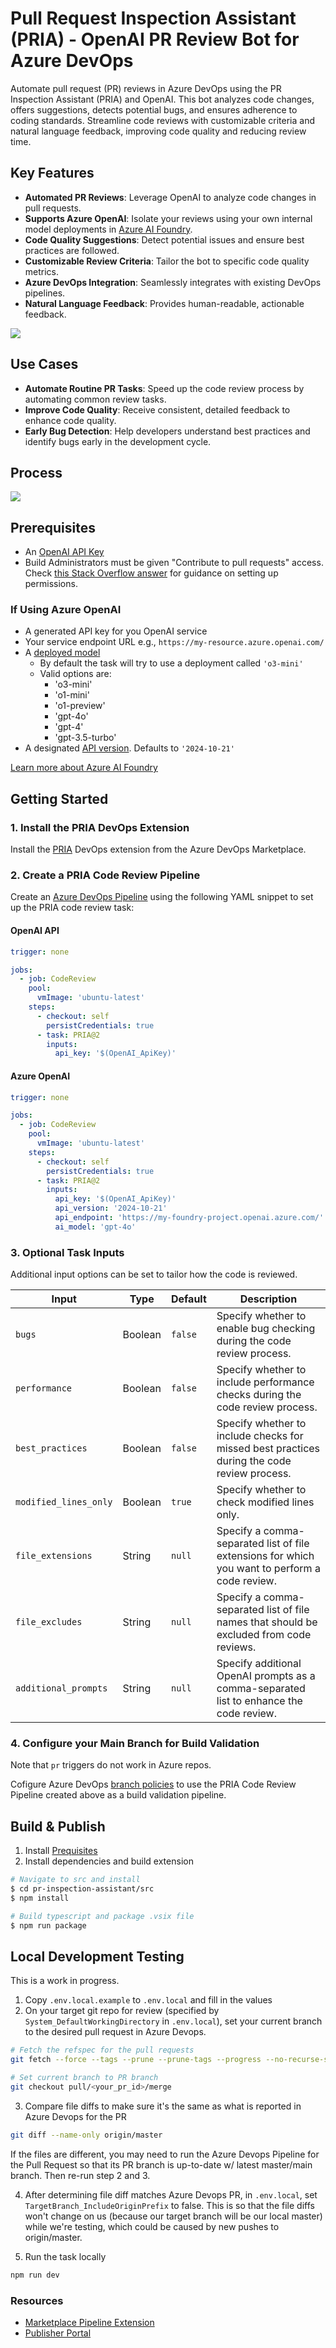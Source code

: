 # Pull Request Inspection Assistant (PRIA) - OpenAI PR Review Bot for Azure DevOps

Automate pull request (PR) reviews in Azure DevOps using the PR Inspection Assistant (PRIA) and OpenAI. This bot analyzes code changes, offers suggestions, detects potential bugs, and ensures adherence to coding standards. Streamline code reviews with customizable criteria and natural language feedback, improving code quality and reducing review time.

## Key Features

- **Automated PR Reviews**: Leverage OpenAI to analyze code changes in pull requests.
- **Supports Azure OpenAI**: Isolate your reviews using your own internal model deployments in [Azure AI Foundry](https://learn.microsoft.com/en-us/azure/ai-studio/azure-openai-in-ai-studio).
- **Code Quality Suggestions**: Detect potential issues and ensure best practices are followed.
- **Customizable Review Criteria**: Tailor the bot to specific code quality metrics.
- **Azure DevOps Integration**: Seamlessly integrates with existing DevOps pipelines.
- **Natural Language Feedback**: Provides human-readable, actionable feedback.

![](./pr-inspection-assistant/assets/ado-ai-comment.jpg)

## Use Cases

- **Automate Routine PR Tasks**: Speed up the code review process by automating common review tasks.
- **Improve Code Quality**: Receive consistent, detailed feedback to enhance code quality.
- **Early Bug Detection**: Help developers understand best practices and identify bugs early in the development cycle.

## Process
![](./pr-inspection-assistant/assets/flowchart.jpg)

## Prerequisites

- An [OpenAI API Key](https://platform.openai.com/docs/overview)
- Build Administrators must be given "Contribute to pull requests" access. Check [this Stack Overflow answer](https://stackoverflow.com/a/57985733) for guidance on setting up permissions.

### If Using Azure OpenAI

- A generated API key for you OpenAI service
- Your service endpoint URL e.g., `https://my-resource.azure.openai.com/`
- A [deployed model](https://learn.microsoft.com/en-us/azure/ai-studio/how-to/deploy-models-openai)
  - By default the task will try to use a deployment called `'o3-mini'`
  - Valid options are:
    - 'o3-mini'
    - 'o1-mini'
    - 'o1-preview'
    - 'gpt-4o'
    - 'gpt-4'
    - 'gpt-3.5-turbo'
- A designated [API version](https://learn.microsoft.com/en-us/azure/ai-services/openai/api-version-deprecation). Defaults to `'2024-10-21'`

[Learn more about Azure AI Foundry](https://learn.microsoft.com/en-us/azure/ai-studio/azure-openai-in-ai-studio)

## Getting Started

### 1. Install the PRIA DevOps Extension

   Install the [PRIA](https://marketplace.visualstudio.com/items?itemName=EricWellnitz.pria) DevOps extension from the Azure DevOps Marketplace.

### 2. Create a PRIA Code Review Pipeline

   Create an [Azure DevOps Pipeline](https://learn.microsoft.com/en-us/azure/devops/pipelines/create-first-pipeline) using the following YAML snippet to set up the PRIA code review task:

#### OpenAI API

```yaml
trigger: none

jobs:
  - job: CodeReview
    pool:
      vmImage: 'ubuntu-latest'
    steps:
      - checkout: self
        persistCredentials: true
      - task: PRIA@2
        inputs:
          api_key: '$(OpenAI_ApiKey)'
```

#### Azure OpenAI

```yaml
trigger: none

jobs:
  - job: CodeReview
    pool:
      vmImage: 'ubuntu-latest'
    steps:
      - checkout: self
        persistCredentials: true
      - task: PRIA@2
        inputs:
          api_key: '$(OpenAI_ApiKey)'
          api_version: '2024-10-21'
          api_endpoint: 'https://my-foundry-project.openai.azure.com/'
          ai_model: 'gpt-4o'
```
### 3. Optional Task Inputs

Additional input options can be set to tailor how the code is reviewed.

| Input | Type | Default | Description |
|---|---|---|---|
| `bugs` | Boolean | `false` | Specify whether to enable bug checking during the code review process. |
| `performance` | Boolean | `false` | Specify whether to include performance checks during the code review process. |
| `best_practices` | Boolean | `false` | Specify whether to include checks for missed best practices during the code review process. |
| `modified_lines_only` | Boolean | `true` | Specify whether to check modified lines only. |
| `file_extensions` | String | `null` | Specify a comma-separated list of file extensions for which you want to perform a code review. |
| `file_excludes` | String | `null` | Specify a comma-separated list of file names that should be excluded from code reviews. |
| `additional_prompts` | String | `null` | Specify additional OpenAI prompts as a comma-separated list to enhance the code review. |

### 4. Configure your Main Branch for Build Validation

  Note that `pr` triggers do not work in Azure repos.
  
  Cofigure Azure DevOps [branch policies](https://learn.microsoft.com/en-us/azure/devops/repos/git/branch-policies?view=azure-devops&tabs=browser#build-validation) to use the PRIA Code Review Pipeline created above as a build validation pipeline.


## Build & Publish

1. Install [Prequisites](https://learn.microsoft.com/en-us/azure/devops/extend/develop/add-build-task?toc=%2Fazure%2Fdevops%2Fmarketplace-extensibility%2Ftoc.json&view=azure-devops#prerequisites)
1. Install dependencies and build extension
```bash
# Navigate to src and install
$ cd pr-inspection-assistant/src
$ npm install

# Build typescript and package .vsix file
$ npm run package
```

## Local Development Testing
This is a work in progress.  

1. Copy `.env.local.example` to `.env.local` and fill in the values
2. On your target git repo for review (specified by `System_DefaultWorkingDirectory` in `.env.local`), set your current branch to the desired pull request in Azure Devops.
```bash
# Fetch the refspec for the pull requests
git fetch --force --tags --prune --prune-tags --progress --no-recurse-submodules origin +refs/heads/*:refs/remotes/origin/* +refs/pull/<your_pr_id>/merge:refs/remotes/pull/<your_pr_id>/merge

# Set current branch to PR branch
git checkout pull/<your_pr_id>/merge
```
3. Compare file diffs to make sure it's the same as what is reported in Azure Devops for the PR
```bash
git diff --name-only origin/master
```

If the files are different, you may need to run the Azure Devops Pipeline for the Pull Request so that its PR branch is up-to-date w/ latest master/main branch.  Then re-run step 2 and 3.

4. After determining file diff matches Azure Devops PR, in `.env.local`, set `TargetBranch_IncludeOriginPrefix` to false.  This is so that the file diffs won't change on us (because our target branch will be our local master) while we're testing, which could be caused by new pushes to origin/master.

5. Run the task locally
```bash
npm run dev
```

### Resources
- [Marketplace Pipeline Extension](https://learn.microsoft.com/en-us/azure/devops/extend/develop/add-build-task?toc=%2Fazure%2Fdevops%2Fmarketplace-extensibility%2Ftoc.json&view=azure-devops)
- [Publisher Portal](https://marketplace.visualstudio.com/manage/publishers)
